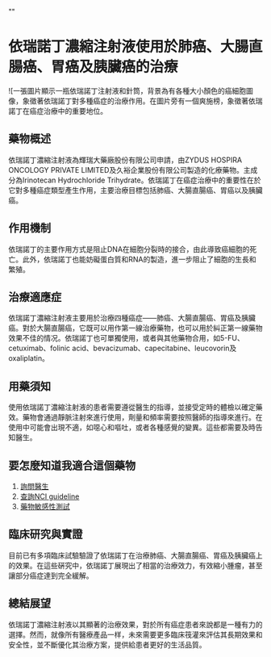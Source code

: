 ""
# 依瑞諾丁濃縮注射液使用於肺癌、大腸直腸癌、胃癌及胰臟癌的治療
![一張圖片顯示一瓶依瑞諾丁注射液和針筒，背景為有各種大小顏色的癌細胞圖像，象徵著依瑞諾丁對多種癌症的治療作用。在圖片旁有一個爽施榜，象徵著依瑞諾丁在癌症治療中的重要地位。

## 藥物概述
依瑞諾丁濃縮注射液為輝瑞大藥廠股份有限公司申請，由ZYDUS HOSPIRA ONCOLOGY PRIVATE LIMITED及久裕企業股份有限公司製造的化療藥物。主成分為Irinotecan Hydrochloride Trihydrate。依瑞諾丁在癌症治療中的重要性在於它對多種癌症類型產生作用，主要治療目標包括肺癌、大腸直腸癌、胃癌以及胰臟癌。

## 作用機制
依瑞諾丁的主要作用方式是阻止DNA在細胞分裂時的接合，由此導致癌細胞的死亡。此外，依瑞諾丁也能妨礙蛋白質和RNA的製造，進一步阻止了細胞的生長和繁殖。

## 治療適應症
依瑞諾丁濃縮注射液主要用於治療四種癌症——肺癌、大腸直腸癌、胃癌及胰臟癌。對於大腸直腸癌，它既可以用作第一線治療藥物，也可以用於糾正第一線藥物效果不佳的情况。依瑞諾丁也可單獨使用，或者與其他藥物合用，如5-FU、cetuximab、folinic acid、bevacizumab、capecitabine、leucovorin及oxaliplatin。

## 用藥須知
使用依瑞諾丁濃縮注射液的患者需要遵從醫生的指導，並接受定時的體檢以確定藥效。藥物會通過靜脈注射來進行使用，劑量和頻率需要按照醫師的指導來進行。在使用中可能會出現不適，如噁心和嘔吐，或者各種感覺的變異。這些都需要及時告知醫生。

## 要怎麼知道我適合這個藥物
1. [詢問醫生](./text/1-1.html)
2. [查詢NCI guideline](./text/1-2.html)
3. [藥物敏感性測試](./text/1-3.html)

## 臨床研究與實證
目前已有多項臨床試驗驗證了依瑞諾丁在治療肺癌、大腸直腸癌、胃癌及胰臟癌上的效果。在這些硏究中，依瑞諾丁展現出了相當的治療效力，有效縮小腫瘤，甚至讓部分癌症達到完全緩解。

## 總結展望
依瑞諾丁濃縮注射液以其顯著的治療效果，對於所有癌症患者來說都是一種有力的選擇。然而，就像所有醫療產品一样，未來需要更多臨床筏灌來評估其長期效果和安全性，並不斷優化其治療方案，提供給患者更好的生活品質。
